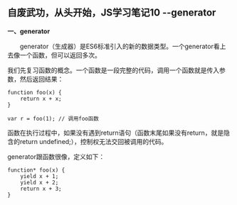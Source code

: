 自废武功，从头开始，JS学习笔记10 --generator
--

**一、generator**


　　generator（生成器）是ES6标准引入的新的数据类型。一个generator看上去像一个函数，但可以返回多次。


我们先复习函数的概念。一个函数是一段完整的代码，调用一个函数就是传入参数，然后返回结果：


	function foo(x) {
	    return x + x;
	}
	
	var r = foo(1); // 调用foo函数


函数在执行过程中，如果没有遇到return语句（函数末尾如果没有return，就是隐含的return undefined;），控制权无法交回被调用的代码。


generator跟函数很像，定义如下：


	function* foo(x) {
	    yield x + 1;
	    yield x + 2;
	    return x + 3;
	}